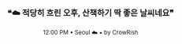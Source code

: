 <div align="center">

<br>

<h3>❝☁️ 적당히 흐린 오후, 산책하기 딱 좋은 날씨네요❞</h3>

<sub>12:00 PM • Seoul ☁️ • by CrowRish</sub>

<br>

</div>